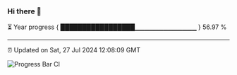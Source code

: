 ### Hi there 👋

⏳ Year progress { █████████████████▁▁▁▁▁▁▁▁▁▁▁▁▁ } 56.97 %

---

⏰ Updated on Sat, 27 Jul 2024 12:08:09 GMT

![Progress Bar CI](https://github.com/liununu/liununu/workflows/Progress%20Bar%20CI/badge.svg)
